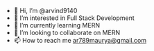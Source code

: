 - 👋 Hi, I’m @arvind9140
- 👀 I’m interested in Full Stack Development
- 🌱 I’m currently learning MERN
- 💞️ I’m looking to collaborate on MERN
- 📫 How to reach me ar789maurya@gmail.com

<!---
arvind9140/arvind9140 is a ✨ special ✨ repository because its `README.md` (this file) appears on your GitHub profile.
You can click the Preview link to take a look at your changes.
--->
